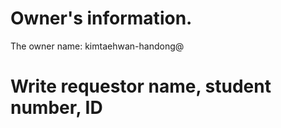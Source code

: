 # Owner's information.

The owner name: kimtaehwan-handong@

# Write requestor name, student number, ID
